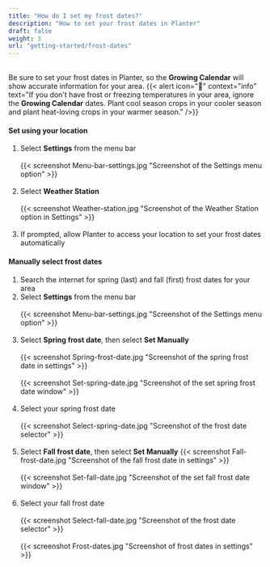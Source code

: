 ```yaml
---
title: "How do I set my frost dates?"
description: "How to set your frost dates in Planter"
draft: false
weight: 3
url: "getting-started/frost-dates"
---
```


<br />Be sure to set your frost dates in Planter, so the **Growing Calendar** will show accurate information for your area.
{{< alert icon="🌴" context="info" text="If you don't have frost or freezing temperatures in your area, ignore the **Growing Calendar** dates. Plant cool season crops in your cooler season and plant heat-loving crops in your warmer season." />}}

#### Set using your location

1. Select **Settings** from the menu bar<br /><br />
{{< screenshot Menu-bar-settings.jpg "Screenshot of the Settings menu option" >}}<br /><br />
2. Select **Weather Station**<br /><br />
{{< screenshot Weather-station.jpg "Screenshot of the Weather Station option in Settings" >}}<br /><br />
3. If prompted, allow Planter to access your location to set your frost dates automatically

#### Manually select frost dates

1. Search the internet for spring (last) and fall (first) frost dates for your area
2. Select **Settings** from the menu bar<br /><br />
{{< screenshot Menu-bar-settings.jpg "Screenshot of the Settings menu option" >}}<br /><br />
3. Select **Spring frost date**, then select **Set Manually**<br /><br />
{{< screenshot Spring-frost-date.jpg "Screenshot of the spring frost date in settings" >}}<br /><br />
{{< screenshot Set-spring-date.jpg "Screenshot of the set spring frost date window" >}}<br /><br />
4. Select your spring frost date<br /><br />
{{< screenshot Select-spring-date.jpg "Screenshot of the frost date selector" >}}<br /><br />
5. Select **Fall frost date**, then select **Set Manually**
{{< screenshot Fall-frost-date.jpg "Screenshot of the fall frost date in settings" >}}<br /><br />
{{< screenshot Set-fall-date.jpg "Screenshot of the set fall frost date window" >}}<br /><br />
6. Select your fall frost date<br /><br />
{{< screenshot Select-fall-date.jpg "Screenshot of the frost date selector" >}}<br /><br />
{{< screenshot Frost-dates.jpg "Screenshot of frost dates in settings" >}}<br /><br />
